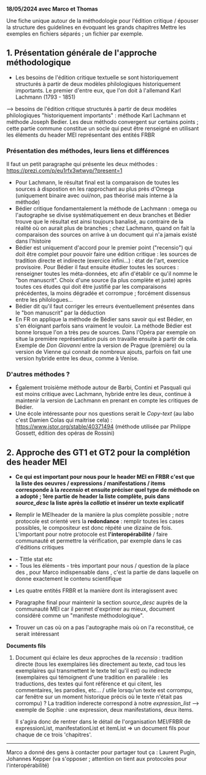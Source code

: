 **18/05/2024 avec Marco et Thomas**

Une fiche unique autour de la méthodologie pour l'édition critique / épouser la structure des guidelines en évoquant les grands chapitres
Mettre les exemples en fichiers séparés ; un fichier par exemple. 

## 1. Présentation générale de l'approche méthodologique

- Les besoins de l'édition critique textuelle se sont historiquement structurés à partir de deux modèles philologiques historiquement importants. Le premier d'entre eux, que l'on doit à l'allemand Karl Lachmann (1793 - 1851)
   
--> besoins de l'édition critique structurés à partir de deux modèles philologiques "historiquement importants" : méthode Karl Lachmann et méthode Joseph Bedier. Les deux méthodo convergent sur certains points ; cette partie commune constitue un socle qui peut être renseigné en utilisant les éléments du header MEI représentant des entités FRBR

### Présentation des méthodes, leurs liens et différences

Il faut un petit paragraphe qui présente les deux méthodes : https://prezi.com/p/eu1rfx3wtwyp/?present=1
- Pour Lachmann, le résultat final est la comparaison de toutes les sources à dispostion en les rapprochant au plus près d'Omega (uniquement binaire avec oui/non, pas théorisé mais interne à la méthode)
- Bédier critique fondamentalement la méthode de Lachmann : omega ou l'autographe se divise systématiquement en deux branches et Bédier trouve que le résultat est ainsi toujours banalisé, au contraire de la réalité où on aurait plus de branches ; chez Lachmann, quand on fait la comparaison des sources on arrive à un document qui n'a jamais existé dans l'histoire
- Bédier est uniquement d'accord pour le premier point ("recensio") qui doit être complet pour pouvoir faire une édition critique : les sources de tradition directe et indirecte (exercice infini...) : état de l'art, exercice provisoire. Pour Bédier il faut ensuite étudier toutes les sources : renseigner toutes les méta-données, etc afin d'établir ce qu'il nomme le "bon manuscrit". Choix d'une source (la plus complète et juste) après toutes ces études qui doit être justifié par les comparaisons précédentes, la moins dégradée et corrompue ; forcément dissensus entre les philologues...
- Bédier dit qu'il faut corriger les erreurs éventuellement présentes dans le "bon manuscrit" par la déduction
- En FR on applique la méthode de Bédier sans savoir qui est Bédier, en s'en éloignant parfois sans vraiment le vouloir. La méthode Bédier est bonne lorsque l'on a très peu de sources. Dans l'Opéra par exemple on situe la première représentation puis on travaille ensuite à partir de cela. Exemple de _Don Giovanni_ entre la version de Prague (première) ou la version de Vienne qui connait de nombreux ajouts, parfois on fait une version hybride entre les deux, comme à Venise.

### D'autres méthodes ?
  
- Également troisième méthode autour de Barbi, Contini et Pasquali qui est moins critique avec Lachmann, hybride entre les deux, continue à maintenir la version de Lachmann en prenant en compte les critiques de Bédier.
- Une école intéressante pour nos questions serait le _Copy-text_ (au labo c'est Damien Colas qui maitrise cela) : https://www.jstor.org/stable/40371494 (méthode utilisée par Philippe Gossett, édition des opéras de Rossini)

## 2. Approche des GT1 et GT2 pour la complétion des header MEI

- **Ce qui est important pour nous pour le header MEI en FRBR c'est que la liste des oeuvres / expressions / manifestations / items corresponde à la _recensio_ et ensuite préciser quel type de méthode on a adopté ; 1ère partie de header la liste complète, puis dans _source_desc_ la liste après la _collatio_ et insérer un texte explicatif**

- Remplir le MEIheader de la manière la plus complète possible ; notre protocole est orienté vers la **redondance** : remplir toutes les cases possibles, le compositeur est donc répété une dizaine de fois. L'important pour notre protocole est **l'interopérabilité** / faire communauté et permettre la vérification, par exemple dans le cas d'éditions critiques

- <meiHead>
   - Tittle stat etc
- <fileDesc>
   - Tous les éléments
   - <sourceDesc> très important pour nous / question de la place des <statement>, pour Marco indispensable dans <sourceDesc>, c'est la partie   
      de <fileDesc> dans laquelle on donne exactement le contenu scientifique
- Les quatre entités FRBR et la manière dont ils interagissent avec <fileDesc>


- Paragraphe final pour maintenir la section _source_desc_ auprès de la communauté MEI car il permet d'exprimer au mieux, document considéré comme un "manifeste méthodologique".

- Trouver un cas où on a pas l'autographe mais où on l'a reconstitué, ce serait intéressant

**Documents fils**

1. Document qui éclaire les deux approches de la _recensio_ : tradition directe (tous les exemplaires liés directement au texte, cad tous les exemplaires qui transmettent le texte tel qu'il est) ou indirecte (exemplaires qui témoignent d'une tradition en parallèle : les traductions, des textes qui font référence et qui citent, les commentaires, les parodies, etc... / utile lorsqu'un texte est corrompu, car fenêtre sur un moment historique précis où le texte n'était pas corrompu) ? La tradition inderecte correspond à notre _expression_list_
--> exemple de Sophie : une expression, deux manifestations, deux items.

   Il s'agira donc de rentrer dans le détail de l'organisation MEI/FRBR de expressionList, manifestationList et itemList => un document fils pour chaque de ce trois 'chapitres'.

 - - -

 Marco a donné des gens à contacter pour partager tout ça : Laurent Pugin, Johannes Kepper (va s'opposer ; attention on tient aux protocoles pour l'interopérabilité) 
